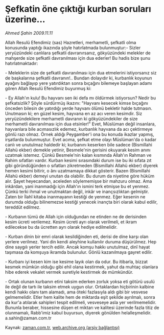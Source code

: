 # Şefkatin öne çıktığı kurban soruları üzerine...

*Ahmed Şahin 2009.11.11*

<tr><td class="metin" colspan="2" style="padding-top: 20px; padding-left: 5px; ">Allah Resulü Efendimiz (sas) Hazretleri, merhametli, şefkatli olma konusunda yaptığı ikazında şöyle hatırlatmada bulunmuştur:- Sizler yeryüzündeki canlılara şefkatli davranırsanız, gökyüzündeki melekler de mahşerde size şefkatli davranılması için dua ederler! Bu hadis bize şunu hatırlatmaktadır:</td></tr><tr><td class="metin" colspan="2" style="padding-top: 20px; padding-left: 5px; "><p>- Meleklerin size de şefkatli davranılması için dua etmelerini istiyorsanız siz de başkalarına şefkatli davranın!.. Bundan dolayıdır ki, kurbanlık koyunun ayağını bağlayıp yere yatırdıktan sonra bıçağını bilemeye başlayan adamı gören Allah Resulü Efendimiz buyurmuş ki:
<p>- Ey Allah'ın kulu! Bu hayvanı sen iki defa mı öldürmek istiyorsun? Nedir bu şefkatsizlik? Şöyle sürdürmüş ikazını: "Hayvanı kesecek kimse bıçağını önceden bilesin de yatırdığı yerde hayvanı ölümü bekletir halde tutmasın. Unutmasın ki; en güzel kesim, hayvana en az acı veren kesimdir. Siz yeryüzündekilere merhametli davranın ki gökyüzündekiler de size merhametli davranılması için dua etsinler!" Evet, Müslüman değil insanlara, hayvanlara bile acımasızlık edemez, kurbanlık hayvana da acı çektirmeye gönlü razı olmaz. Örnek aldığı Peygamber'i ona bu konuda ikazlar yapmış, irşatlarda bulunmuştur. Evet acıma, şefkat etme olayı Müslüman'da o kadar canlı ve unutulmaz haldedir ki; kurbanını keserken bile sadece (Bismillahi Allahü ekber) demekle yetinir, Besmele'nin gerisini okuyarak kesim anını uzatmak istemez. Çünkü Besmele'nin kalan kısmında Allah'ın Rahman ve Rahim sıfatları vardır. Kurban kesimi sırasındaki durum ise bu iki sıfata zıt gibi göründüğünden o sıfatları zikretmeden (Bismillahi Allahü ekber) diyerek hemen kesimi bitirir, o ânı uzatmamaya dikkat gösterir. Bazen (Bismillahi Allahü ekber) demeyi unutan da olabilir. Bu durum da niyetine göre hüküm alır. Şayet heyecandan, aceleden söylememişse bir mahzuru olmaz. Ama inkârdan, yani inanmadığı için Allah'ın ismini terk etmişse bu et yenmez. Çünkü terki ihmal ve unutmaktan değil, inkâr ve inançsızlıktan gelmiştir. Zaten bir İlahî kitaba inanmayanın kestiği de yenmez. Eğer kesenin ne durumda olduğu bilinemezse kestiği yenecek inançta biri olarak kabul edilir, tereddüt edilmez. 
<p>- Kurbanın tümü de Allah için olduğundan ne etinden ne de derisinden kesim ücreti verilemez. Kesim ücreti ayrı olarak verilmeli, et ikram edilecekse bu da ücretten ayrı olarak hediye edilmelidir.
<p>- Kurban dinin bir emri olarak kesildiğinden eti, derisi de dine karşı olan yerlere verilmez. Yani din kendi aleyhine kullanılır duruma düşürülmez. Hep dine saygılı yerler tercih edilir. Ancak komşu hakkı unutulmaz, dinî hayat taşımasa da komşuya ikramda bulunulur. Gönlü kazanılmaya gayret edilir.
<p>- Kurbanı iyi kesen kim ise kesime layık olan da odur. Bu itibarla, bizzat kesmek mümkün olduğu gibi ehil olana kestirmek, yahut da muhtaç olanlara hibe ederek vekalet vermek suretiyle kestirmek de mümkündür. 
<p>- Ortak olunan kurbanın etini taksim ederken zorluk yoksa eti götürü usulü ile değil de tartı ile taksim etmek uygun olur. Ortaklardan hiçbirinin kalbine kendi hakkı olanı tam alamadı, ama öteki fazlasıyla aldı gibi bir vesvese gelmemelidir. Etler hem kalite hem de miktarda eşit şekilde ayrılmalı, sonra da kur'a atılarak sahipleri tespit edilmeli, vesveseye asla yer verilmemelidir. Bununla beraber, hissesine düşen et miktarı ve kalitesi üzerinde fazla titiz de olunmamalı, Rabb'imiz kabul buyursun, diyerek gönülden helalleşmelidir. a.sahin@zaman.com.tr<br/></p></p></p></p></p></p></td></tr>

Kaynak: [zaman.com.tr](http://zaman.com.tr/yazar.do?yazino=914242), [web.archive.org (arşiv bağlantısı)](http://web.archive.org/web/20091117172452/http://www.zaman.com.tr:80/yazar.do?yazino=914242)
